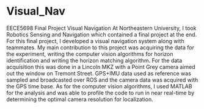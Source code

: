 # Visual_Nav
EECE5698 Final Project Visual Navigation
At Northeastern University, I took Robotics Sensing and Navigation which contained a final project at the end. For this final project, I developed a visual navigation system along with teammates. My main contribution to this project was acquiring the data for the experiment, writing the computer vision algorithms for horizon identification and writing the horizon matching algorithm. For the data acquisition this was done in a Lincoln MKZ with a Point Grey camera aimed out the window on Tremont Street. GPS+IMU data used as reference was sampled and broadcasted over ROS and the camera data was acquired with the GPS time base. As for the computer vision algorithms, I used MATLAB for the analysis and was able to profile the code to run in near real-time by determining the optimal camera resolution for localization.
